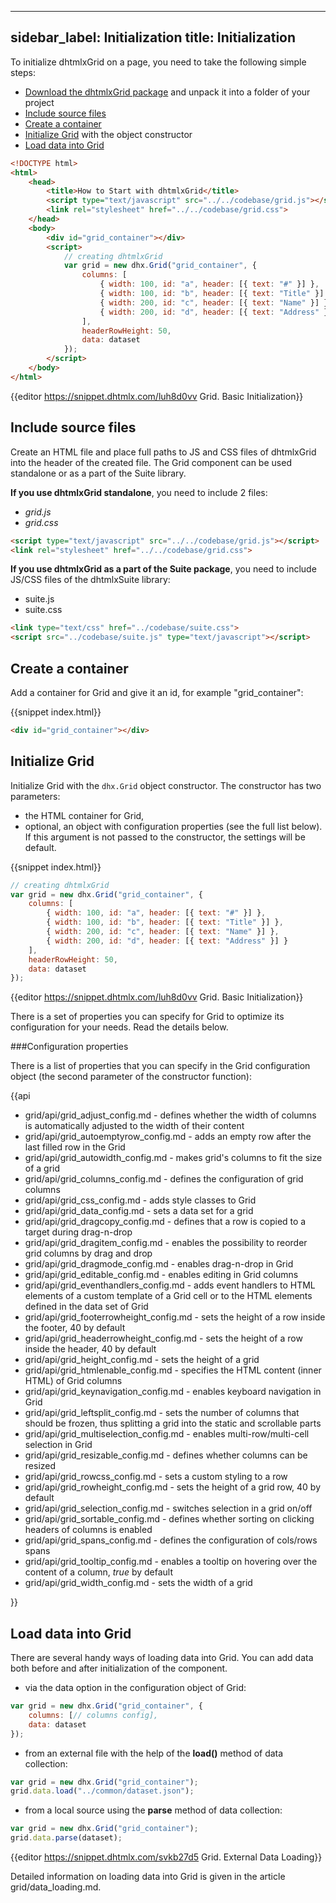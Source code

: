 
---
sidebar_label: Initialization
title: Initialization
---          

To initialize dhtmlxGrid on a page, you need to take the following simple steps:

- [Download the dhtmlxGrid package](https://dhtmlx.com/docs/products/dhtmlxGrid/download.shtml) and unpack it into a folder of your project
- [Include source files](#includesourcefiles)
- [Create a container](#createcontainer)
- [Initialize Grid](#initializegrid) with the object constructor
- [Load data into Grid](#loaddata)

~~~html
<!DOCTYPE html>
<html>
    <head>
        <title>How to Start with dhtmlxGrid</title>         
        <script type="text/javascript" src="../../codebase/grid.js"></script>
        <link rel="stylesheet" href="../../codebase/grid.css">
    </head>
    <body>
    	<div id="grid_container"></div>
        <script>
            // creating dhtmlxGrid 
            var grid = new dhx.Grid("grid_container", {
    			columns: [
        			{ width: 100, id: "a", header: [{ text: "#" }] },
        			{ width: 100, id: "b", header: [{ text: "Title" }] },
        			{ width: 200, id: "c", header: [{ text: "Name" }] },
        			{ width: 200, id: "d", header: [{ text: "Address" }] }
    			],
    			headerRowHeight: 50,
    			data: dataset
			});
        </script>
    </body>
</html>
~~~

{{editor	https://snippet.dhtmlx.com/luh8d0vv	Grid. Basic Initialization}}


Include source files
--------------------

Create an HTML file and place full paths to JS and CSS files of dhtmlxGrid into the header of the created file. The Grid component can be used standalone or as a part of the Suite library.

**If you use dhtmlxGrid standalone**, you need to include 2 files:

- *grid.js*
- *grid.css*

~~~html
<script type="text/javascript" src="../../codebase/grid.js"></script>
<link rel="stylesheet" href="../../codebase/grid.css">
~~~


**If you use dhtmlxGrid as a part of the Suite package**, you need to include JS/CSS files of the dhtmlxSuite library:

- suite.js
- suite.css

~~~html
<link type="text/css" href="../codebase/suite.css">
<script src="../codebase/suite.js" type="text/javascript"></script>
~~~


Create a container 
-----------------

Add a container for Grid and give it an id, for example "grid_container":

{{snippet	index.html}}
~~~html
<div id="grid_container"></div>
~~~

Initialize Grid
----------------------

Initialize Grid with the `dhx.Grid` object constructor. The constructor has two parameters:

- the HTML container for Grid,
- optional, an object with configuration properties (see the full list below). If this argument is not passed to the constructor, the settings will be default.


{{snippet	index.html}}
~~~js
// creating dhtmlxGrid
var grid = new dhx.Grid("grid_container", {
    columns: [
        { width: 100, id: "a", header: [{ text: "#" }] },
        { width: 100, id: "b", header: [{ text: "Title" }] },
        { width: 200, id: "c", header: [{ text: "Name" }] },
        { width: 200, id: "d", header: [{ text: "Address" }] }
    ],
    headerRowHeight: 50,
    data: dataset
});
~~~

{{editor	https://snippet.dhtmlx.com/luh8d0vv	Grid. Basic Initialization}}

There is a set of properties you can specify for Grid to optimize its configuration for your needs. Read the details below.



###Configuration properties

There is a list of properties that you can specify in the Grid configuration object (the second parameter of the constructor function):

{{api

- grid/api/grid_adjust_config.md - defines whether the width of columns is automatically adjusted to the width of their content
- grid/api/grid_autoemptyrow_config.md - adds an empty row after the last filled row in the Grid
- grid/api/grid_autowidth_config.md - makes grid's columns to fit the size of a grid
- grid/api/grid_columns_config.md - defines the configuration of grid columns
- grid/api/grid_css_config.md - adds style classes to Grid
- grid/api/grid_data_config.md - sets a data set for a grid
- grid/api/grid_dragcopy_config.md - defines that a row is copied to a target during drag-n-drop
- grid/api/grid_dragitem_config.md - enables the possibility to reorder grid columns by drag and drop
- grid/api/grid_dragmode_config.md - enables drag-n-drop in Grid
- grid/api/grid_editable_config.md - enables editing in Grid columns
- grid/api/grid_eventhandlers_config.md - adds event handlers to HTML elements of a custom template of a Grid cell or to the HTML elements defined in the data set of Grid
- grid/api/grid_footerrowheight_config.md - sets the height of a row inside the footer, 40 by default
- grid/api/grid_headerrowheight_config.md - sets the height of a row inside the header, 40 by default
- grid/api/grid_height_config.md - sets the height of a grid
- grid/api/grid_htmlenable_config.md - specifies the HTML content (inner HTML) of Grid columns
- grid/api/grid_keynavigation_config.md - enables keyboard navigation in Grid
- grid/api/grid_leftsplit_config.md - sets the number of columns that should be frozen, thus splitting a grid into the static and scrollable parts
- grid/api/grid_multiselection_config.md - enables multi-row/multi-cell selection in Grid
- grid/api/grid_resizable_config.md - defines whether columns can be resized
- grid/api/grid_rowcss_config.md - sets a custom styling to a row
- grid/api/grid_rowheight_config.md - sets the height of a grid row, 40 by default
- grid/api/grid_selection_config.md - switches selection in a grid on/off
- grid/api/grid_sortable_config.md - defines whether sorting on clicking headers of columns is enabled
- grid/api/grid_spans_config.md - defines the configuration of cols/rows spans
- grid/api/grid_tooltip_config.md - enables a tooltip on hovering over the content of a column, <i>true</i> by default
- grid/api/grid_width_config.md - sets the width of a grid

}}

Load data into Grid
------------------

There are several handy ways of loading data into Grid. You can add data both before and after initialization of the component.

- via the data option in the configuration object of Grid:

~~~js
var grid = new dhx.Grid("grid_container", {
    columns: [// columns config],
    data: dataset 
});
~~~

- from an external file with the help of the **load()** method of data collection:

~~~js
var grid = new dhx.Grid("grid_container");
grid.data.load("../common/dataset.json");
~~~

- from a local source using the **parse** method of data collection:

~~~js
var grid = new dhx.Grid("grid_container");
grid.data.parse(dataset);
~~~

{{editor	https://snippet.dhtmlx.com/svkb27d5	Grid. External Data Loading}}

Detailed information on loading data into Grid is given in the article grid/data_loading.md.







